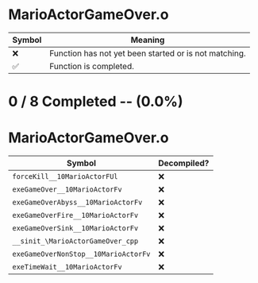 # MarioActorGameOver.o
| Symbol | Meaning 
| ------------- | ------------- 
| :x: | Function has not yet been started or is not matching. 
| :white_check_mark: | Function is completed. 


# 0 / 8 Completed -- (0.0%)
# MarioActorGameOver.o
| Symbol | Decompiled? |
| ------------- | ------------- |
| `forceKill__10MarioActorFUl` | :x: |
| `exeGameOver__10MarioActorFv` | :x: |
| `exeGameOverAbyss__10MarioActorFv` | :x: |
| `exeGameOverFire__10MarioActorFv` | :x: |
| `exeGameOverSink__10MarioActorFv` | :x: |
| `__sinit_\MarioActorGameOver_cpp` | :x: |
| `exeGameOverNonStop__10MarioActorFv` | :x: |
| `exeTimeWait__10MarioActorFv` | :x: |

